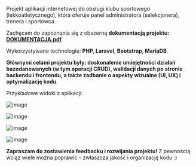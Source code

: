 Projekt aplikacji internetowej do obsługi klubu sportowego (lekkoatletycznego), która oferuje panel administratora (selekcjonera), trenera i sportowca.

Zachęcam do zapoznania się z obszerną **dokumentacją projektu: [DOKUMENTACJA.pdf](https://github.com/user-attachments/files/17667938/DOKUMENTACJA.pdf)**

Wykorzystywane technologie: **PHP, Laravel, Bootstrap, MariaDB**.

**Głównymi celami projektu były: doskonalenie umiejętności działań bazodanowanych (w tym operacji CRUD), walidacji danych po stronie backendu i frontendu, a także zadbanie o aspekty wizualne (UI, UX) i optymalizację kodu**.

Przykładowe widoki z aplikacji:

![image](https://github.com/user-attachments/assets/4fa368d5-290b-4de6-ba49-b06ff53065db)

![image](https://github.com/user-attachments/assets/b813a79f-6e34-4c4e-8e06-bd0fb85c7b31)

![image](https://github.com/user-attachments/assets/77e6395b-ae61-4cd7-abb4-b63194c0e7bd)

![image](https://github.com/user-attachments/assets/a5b97555-8419-403b-bf5d-9dcca60bd202)

**Zapraszam do zostawienia feedbacku i rozwijania projektu!** Z pewnością wciąż wiele można poprawić - zwłaszcza jakość i organizację kodu :) 

